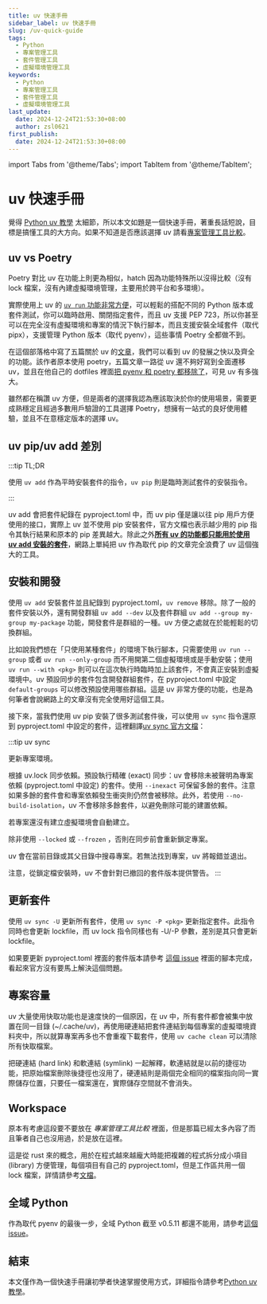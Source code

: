 ```yaml
---
title: uv 快速手冊
sidebar_label: uv 快速手冊
slug: /uv-quick-guide
tags:
  - Python
  - 專案管理工具
  - 套件管理工具
  - 虛擬環境管理工具
keywords:
  - Python
  - 專案管理工具
  - 套件管理工具
  - 虛擬環境管理工具
last_update:
  date: 2024-12-24T21:53:30+08:00
  author: zsl0621
first_publish:
  date: 2024-12-24T21:53:30+08:00
---
```


import Tabs from '@theme/Tabs';
import TabItem from '@theme/TabItem';

# uv 快速手冊

覺得 [Python uv 教學](./uv-project-manager-1/) 太細節，所以本文如題是一個快速手冊，著重長話短說，目標是搞懂工具的大方向。如果不知道是否應該選擇 uv 請看[專案管理工具比較](./best-python-project-manager)。

## uv vs Poetry

Poetry 對比 uv 在功能上則更為相似，hatch 因為功能特殊所以沒得比較（沒有 lock 檔案，沒有內建虛擬環境管理，主要用於跨平台和多環境）。

實際使用上 uv 的 [`uv run` 功能非常方便](/python/uv-project-manager-2#uv-run)，可以輕鬆的搭配不同的 Python 版本或套件測試，你可以臨時啟用、關閉指定套件，而且 uv 支援 PEP 723，所以你甚至可以在完全沒有虛擬環境和專案的情況下執行腳本，而且支援安裝全域套件（取代 pipx），支援管理 Python 版本（取代 pyenv），這些事情 Poetry 全都做不到。

在這個部落格中寫了五篇關於 uv 的[文章](https://www.loopwerk.io/articles/tag/uv/)，我們可以看到 uv 的發展之快以及齊全的功能。該作者原本使用 poetry，五篇文章一路從 uv 還不夠好寫到全面遷移 uv，並且在他自己的 dotfiles 裡面[把 pyenv 和 poetry 都移除了](https://github.com/search?q=repo%3Akevinrenskers%2Fdotfiles+uv&type=commits)，可見 uv 有多強大。

雖然都在稱讚 uv 方便，但是兩者的選擇我認為應該取決於你的使用場景，需要更成熟穩定且經過多數用戶驗證的工具選擇 Poetry，想擁有一站式的良好使用體驗，並且不在意穩定版本的選擇 uv。

## uv pip/uv add 差別

:::tip TL;DR

使用 `uv add` 作為平時安裝套件的指令，`uv pip` 則是臨時測試套件的安裝指令。

:::

uv add 會把套件紀錄在 pyproject.toml 中，而 uv pip 僅是讓以往 pip 用戶方便使用的接口，實際上 uv 並不使用 pip 安裝套件，官方文檔也表示越少用的 pip 指令其執行結果和原本的 pip 差異越大。除此之外<u>**所有 uv 的功能都只能用於使用 uv add 安裝的套件**</u>，網路上單純把 uv 作為取代 pip 的文章完全浪費了 uv 這個強大的工具。

## 安裝和開發

使用 `uv add` 安裝套件並且紀錄到 pyproject.toml，`uv remove` 移除。除了一般的套件安裝以外，還有開發群組 `uv add --dev` 以及套件群組 `uv add --group my-group my-package` 功能，開發套件是群組的一種。uv 方便之處就在於能輕鬆的切換群組。

比如說我們想在「只使用某種套件」的環境下執行腳本，只需要使用 `uv run --group` 或者 `uv run --only-group` 而不用開第二個虛擬環境或是手動安裝；使用 `uv run --with <pkg>` 則可以在這次執行時臨時加上該套件，不會真正安裝到虛擬環境中。uv 預設同步的套件包含開發群組套件，在 pyproject.toml 中設定 `default-groups` 可以修改預設使用哪些群組。這是 uv 非常方便的功能，也是為何筆者會說網路上的文章沒有完全使用好這個工具。

接下來，當我們使用 uv pip 安裝了很多測試套件後，可以使用 `uv sync` 指令還原到 pyproject.toml 中設定的套件，這裡翻譯[uv sync 官方文檔](https://docs.astral.sh/uv/reference/cli/#uv-sync)：

:::tip uv sync

更新專案環境。

根據 uv.lock 同步依賴。預設執行精確 (exact) 同步：uv 會移除未被聲明為專案依賴 (pyproject.toml 中設定) 的套件。使用 `--inexact` 可保留多餘的套件。注意如果多餘的套件會和專案依賴發生衝突則仍然會被移除。此外，若使用 `--no-build-isolation`，uv 不會移除多餘套件，以避免刪除可能的建置依賴。

若專案還沒有建立虛擬環境會自動建立。

除非使用 `--locked` 或 `--frozen` ，否則在同步前會重新鎖定專案。

uv 會在當前目錄或其父目錄中搜尋專案。若無法找到專案，uv 將報錯並退出。

注意，從鎖定檔安裝時，uv 不會針對已撤回的套件版本提供警告。
:::

## 更新套件

使用 `uv sync -U` 更新所有套件，使用 `uv sync -P <pkg>` 更新指定套件。此指令同時也會更新 lockfile，而 uv lock 指令同樣也有 -U/-P 參數，差別是其只會更新 lockfile。

如果要更新 pyproject.toml 裡面的套件版本請參考 [這個 issue](https://github.com/astral-sh/uv/issues/6794) 裡面的腳本完成，看起來官方沒有要馬上解決這個問題。

## 專案容量

uv 大量使用快取功能也是速度快的一個原因，在 uv 中，所有套件都會被集中放置在同一目錄 (~/.cache/uv)，再使用硬連結把套件連結到每個專案的虛擬環境資料夾中，所以就算專案再多也不會重複下載套件，使用 `uv cache clean` 可以清除所有快取檔案。

把硬連結 (hard link) 和軟連結 (symlink) 一起解釋，軟連結就是以前的捷徑功能，把原始檔案刪除後捷徑也沒用了，硬連結則是兩個完全相同的檔案指向同一實際儲存位置，只要任一檔案還在，實際儲存空間就不會消失。

## Workspace

原本有考慮這段要不要放在 *專案管理工具比較* 裡面，但是那篇已經太多內容了而且筆者自己也沒用過，於是放在這裡。

這是從 rust 來的概念，用於在程式越來越龐大時能把複雜的程式拆分成小項目 (library) 方便管理，每個項目有自己的 pyproject.toml，但是工作區共用一個 lock 檔案，詳情請參考[文檔](https://docs.astral.sh/uv/concepts/projects/workspaces/)。

## 全域 Python

作為取代 pyenv 的最後一步，全域 Python 截至 v0.5.11 都還不能用，請參考[這個 issue](https://github.com/astral-sh/uv/issues/6265)。

## 結束

本文僅作為一個快速手冊讓初學者快速掌握使用方式，詳細指令請參考[Python uv 教學](./uv-project-manager-1)。

